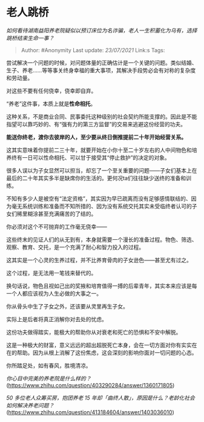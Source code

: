 # 老人跳桥
*如何看待湖南益阳养老院疑似以预订床位为名诈骗，老人一生积蓄化为乌有，选择跳桥结束生命一事？*

> Author: #Anonymity
> Last update: *23/07/2021* 
> Link:s
> Tags:   



尝试解决一个问题的时候，对问题体量的正确估计是一个关键的问题。类似结婚、生子、养老……等等事关终身幸福的重大事项，其解决手段势必会有对称的复杂度和劳动量。

对这些不要有任何侥幸，侥幸即自弃。

  


“养老”这件事，本质上就是**性命相托**。

这种关系，不是商业合同、民事委托这种级别的社会契约所能支撑的。因此是不能指望可以靠巧妙的、有“强有力的第三方监督”的交易来逃避这份经营的功夫。

  


**能送你终老，渡你去彼岸的人，至少要从终日倒推提前二十年开始经营关系。**

这其实意味着你提前二三十年，就要开始在小你十至二十岁左右的人中间物色和培养终有一日可以性命相托、可以甘于接受其“停止救护”的决定的对象。

很多人误以为子女显然可以担当，却忘了一个至关重要的问题——子女们基本上在最后的二十年其实多半是缺席你的生活的。更何况ta们往往缺少送终的准备和训练。

不知有多少人是被空有“法定资格”，其实因为早已疏离而没有足够感情联结的、因为毫无系统训练和准备而不知所措的、因为没有系统交托其实未受临终者认可的子女们稀里糊涂甚至充满痛苦的了结的。

你必须对这个不可抛弃的工作毫无侥幸——

这些终末的见证人们的从无到有，本身就需要一个漫长的准备过程。物色、筛选、观察、教育、交托，是一个充满了耐心和智力投入的过程。

这其实是一个心灵的生养过程，并不比养育骨肉的子女逊色——甚至尤有过之。

这个过程，是无法用一笔钱来替代的。

换句话说，物色且视如己出的奖掖和培育值得一搏的后辈青年，其实本来应该是每一个人都应该视为人生必做的大事之一。

你从骨头中生了子女之外，还该要从灵里再生子女。

实际上是后者将真正消解你对去处的忧虑。

这份功夫做得踏实，能极大的帮助你从对衰老和死亡的恐惧和不安中解脱。

这是一种极大的财富，意义远远的超出超脱死亡本身，会在一切方面对你有实实在在的帮助。因为从根上消解了这份焦虑，这会深刻的影响你面对一切问题的心态。

你所踏足处，如有春风，胜境清凉。

*你心目中完美的养老院是什么样的？*(https://www.zhihu.com/question/403290284/answer/1360171805)  


*50 多位老人众筹买房，抱团养老 15 年却「曲终人散」，原因是什么？老龄化社会如何解决养老问题？*(https://www.zhihu.com/question/413184604/answer/1403036010)


